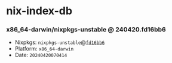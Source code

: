 # nix-index-db
### x86_64-darwin/nixpkgs-unstable @ 240420.fd16bb6
- Nixpkgs: `nixpkgs-unstable`@[`fd16bb6`](https://github.com/NixOS/nixpkgs/commit/fd16bb6d3bcca96039b11aa52038fafeb6e4f4be)
- Platform: `x86_64-darwin`
- Date: `20240420070414`
